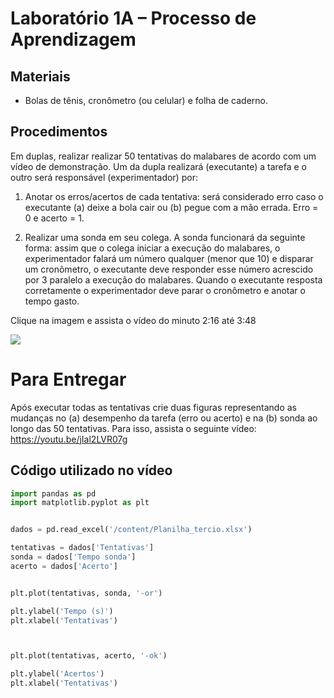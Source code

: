 # Laboratório 1A – Processo de Aprendizagem 

## Materiais
- Bolas de tênis, cronômetro (ou celular) e folha de caderno.
## Procedimentos 
Em duplas, realizar realizar 50 tentativas do malabares de acordo com um vídeo de demonstração. Um da dupla realizará (executante) a tarefa e o outro será responsável (experimentador) por:

1. Anotar os erros/acertos de cada tentativa: será considerado erro caso o executante (a) deixe a bola cair ou (b) pegue com a mão errada. Erro = 0 e acerto = 1. 

2. Realizar uma sonda em seu colega. A sonda funcionará da seguinte forma: assim que o colega iniciar a execução do malabares, o experimentador falará um número qualquer (menor que 10) e disparar um cronômetro, o executante deve responder esse número acrescido por 3 paralelo a execução do malabares. Quando o executante resposta corretamente o experimentador deve parar o cronômetro e anotar o tempo gasto. 

Clique na imagem e assista o vídeo do minuto 2:16 até 3:48

[![](https://i.ytimg.com/vi/iFSy0MNaDRM/hqdefault.jpg)](https://youtu.be/iFSy0MNaDRM?list=PLQ9fmFUN_UmJZC8LGRQfA7R2Ot2UVEQJd&t=136)


# Para Entregar

Após executar todas as tentativas crie duas figuras representando as mudanças no (a) desempenho da tarefa (erro ou acerto) e na (b) sonda ao longo das 50 tentativas. Para isso, assista o seguinte vídeo: https://youtu.be/jIal2LVR07g



## Código utilizado no vídeo
```python
import pandas as pd
import matplotlib.pyplot as plt


dados = pd.read_excel('/content/Planilha_tercio.xlsx')

tentativas = dados['Tentativas']
sonda = dados['Tempo sonda']
acerto = dados['Acerto']


plt.plot(tentativas, sonda, '-or')

plt.ylabel('Tempo (s)')
plt.xlabel('Tentativas')



plt.plot(tentativas, acerto, '-ok')

plt.ylabel('Acertos')
plt.xlabel('Tentativas')


```

